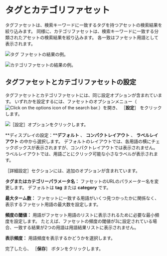 # タグとカテゴリファセット

タグファセットは、検索キーワードに一致するタグを持つアセットの検索結果を絞り込みます。 同様に、カテゴリファセットは、検索キーワードに一致する分類されたアセットの検索結果を絞り込みます。 各一致はファセット用語として表示されます。

![タグ ファセットの結果の例。](tag-and-category-facet/images/01.png)

![カテゴリファセットの結果の例。](tag-and-category-facet/images/02.png)

<a name="タグファセットとカテゴリファセットの設定" />

## タグファセットとカテゴリファセットの設定

タグファセットとカテゴリファセットには、同じ設定オプションが含まれています。 いずれかを設定するには、ファセットのオプションメニュー（![Click on the options icon of the search bar.](../../../images/icon-app-options.png)）を開き、 ［**設定**］ をクリックします。

![［設定］オプションをクリックします。](tag-and-category-facet/images/03.png)

**ディスプレイの設定：****デフォルト** 、 **コンパクトレイアウト** 、 **ラベルレイアウト** の中から選択します。 デフォルトのレイアウトでは、各用語の横にチェックボックスが表示されますが、コンパクトレイアウトでは表示されません。 ラベルレイアウトでは、用語ごとにクリック可能な小さなラベルが表示されます。

［詳細設定］セクションには、追加のオプションが含まれています。

**タグまたはカテゴリーパラメータ名：** ファセットのURLのパラメーター名を変更します。 デフォルトは **tag** または **category** です。

**最大ターム数：** ファセットに一致する用語がいくつ見つかったかに関係なく、表示するファセット用語の最大数を設定します。

**頻度の閾値：** 用語がファセット用語のリストに表示されるために必要な最小頻度を設定します。 たとえば、ファセットの頻度の閾値が3に設定されている場合、一致する結果が2つの用語は用語結果リストに表示されません。

**表示頻度：** 用語頻度を表示するかどうかを選択します。

完了したら、 ［**保存**］ ボタンをクリックします。

